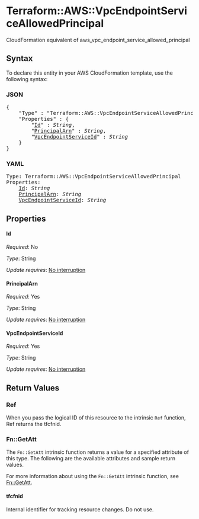 # Terraform::AWS::VpcEndpointServiceAllowedPrincipal

CloudFormation equivalent of aws_vpc_endpoint_service_allowed_principal

## Syntax

To declare this entity in your AWS CloudFormation template, use the following syntax:

### JSON

<pre>
{
    "Type" : "Terraform::AWS::VpcEndpointServiceAllowedPrincipal",
    "Properties" : {
        "<a href="#id" title="Id">Id</a>" : <i>String</i>,
        "<a href="#principalarn" title="PrincipalArn">PrincipalArn</a>" : <i>String</i>,
        "<a href="#vpcendpointserviceid" title="VpcEndpointServiceId">VpcEndpointServiceId</a>" : <i>String</i>
    }
}
</pre>

### YAML

<pre>
Type: Terraform::AWS::VpcEndpointServiceAllowedPrincipal
Properties:
    <a href="#id" title="Id">Id</a>: <i>String</i>
    <a href="#principalarn" title="PrincipalArn">PrincipalArn</a>: <i>String</i>
    <a href="#vpcendpointserviceid" title="VpcEndpointServiceId">VpcEndpointServiceId</a>: <i>String</i>
</pre>

## Properties

#### Id

_Required_: No

_Type_: String

_Update requires_: [No interruption](https://docs.aws.amazon.com/AWSCloudFormation/latest/UserGuide/using-cfn-updating-stacks-update-behaviors.html#update-no-interrupt)

#### PrincipalArn

_Required_: Yes

_Type_: String

_Update requires_: [No interruption](https://docs.aws.amazon.com/AWSCloudFormation/latest/UserGuide/using-cfn-updating-stacks-update-behaviors.html#update-no-interrupt)

#### VpcEndpointServiceId

_Required_: Yes

_Type_: String

_Update requires_: [No interruption](https://docs.aws.amazon.com/AWSCloudFormation/latest/UserGuide/using-cfn-updating-stacks-update-behaviors.html#update-no-interrupt)

## Return Values

### Ref

When you pass the logical ID of this resource to the intrinsic `Ref` function, Ref returns the tfcfnid.

### Fn::GetAtt

The `Fn::GetAtt` intrinsic function returns a value for a specified attribute of this type. The following are the available attributes and sample return values.

For more information about using the `Fn::GetAtt` intrinsic function, see [Fn::GetAtt](https://docs.aws.amazon.com/AWSCloudFormation/latest/UserGuide/intrinsic-function-reference-getatt.html).

#### tfcfnid

Internal identifier for tracking resource changes. Do not use.

